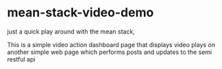 mean-stack-video-demo
=====================

just a quick play around with the mean stack,

This is a simple video action dashboard page that displays video plays on another simple web page which performs posts and updates to the semi restful api

